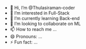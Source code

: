 - 👋 Hi, I’m @Thulasiraman-coder
- 👀 I’m interested in Full-Stack
- 🌱 I’m currently learning Back-end
- 💞️ I’m looking to collaborate on ML
- 📫 How to reach me ...
- 😄 Pronouns: ...
- ⚡ Fun fact: ...

<!---
Thulasiraman-coder/Thulasiraman-coder is a ✨ special ✨ repository because its `README.md` (this file) appears on your GitHub profile.
You can click the Preview link to take a look at your changes.
--->
